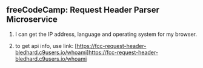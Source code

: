 ## freeCodeCamp: Request Header Parser Microservice

1) I can get the IP address, language and operating system for my browser.

2) to get api info, use link:
    [https://fcc-request-header-bledhard.c9users.io/whoami]https://fcc-request-header-bledhard.c9users.io/whoami